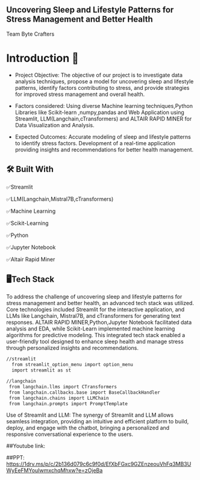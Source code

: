
## Uncovering Sleep and Lifestyle Patterns for Stress Management and Better Health

Team Byte Crafters

# Introduction 👋
- Project Objective: The objective of our project is to investigate data analysis techniques, propose a model for uncovering sleep and lifestyle patterns, identify factors contributing to stress, and provide strategies for improved stress management and overall health.

- Factors considered: Using diverse Machine learning techniques,Python Libraries like Scikit-learn ,numpy,pandas and Web Application using Streamlit, LLM(Langchain,cTransformers) and ALTAIR RAPID MINER for Data Visualization and Analysis.

- Expected Outcomes: Accurate modeling of sleep and lifestyle patterns to identify stress factors. Development of a real-time application providing insights and recommendations for better health management.






## 🛠 Built With
✅Streamlit

✅LLM(Langchain,Mistral7B,cTransformers)

✅Machine Learning

✅Scikit-Learning

✅Python

✅Jupyter Notebook

✅Altair Rapid Miner


## 🖥️Tech Stack
 To address the challenge of uncovering sleep and lifestyle patterns for stress management and better health, an advanced tech stack was utilized. Core technologies included Streamlit for the interactive application, and LLMs like Langchain, Mistral7B, and cTransformers for generating text responses. ALTAIR RAPID MINER,Python,Jupyter Notebook facilitated data analysis and EDA, while Scikit-Learn implemented machine learning algorithms for predictive modeling. This integrated tech stack enabled a user-friendly tool designed to enhance sleep health and manage stress through personalized insights and recommendations.






```bash
//streamlit
  from streamlit_option_menu import option_menu
  import streamlit as st

//langchain
 from langchain.llms import CTransformers
 from langchain.callbacks.base import BaseCallbackHandler
 from langchain.chains import LLMChain
 from langchain.prompts import PromptTemplate
```

Use of Streamlit and LLM: The synergy of Streamlit and LLM allows seamless integration, providing an intuitive and efficient platform to build, deploy, and engage with the chatbot, bringing a personalized and responsive conversational experience to the users.




##Youtube link:


##PPT:
https://1drv.ms/p/c/2b136d079c6c9f0d/EfXbFGxc9GZEnzeouVhFq3MB3UWyEeFMYouIwmxchqMhxw?e=zOjeBa




